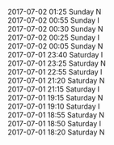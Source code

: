 2017-07-02 01:25 Sunday  N  
2017-07-02 00:55 Sunday  I  
2017-07-02 00:30 Sunday  N  
2017-07-02 00:25 Sunday  I  
2017-07-02 00:05 Sunday  N  
2017-07-01 23:40 Saturday  I  
2017-07-01 23:25 Saturday  N  
2017-07-01 22:55 Saturday  I  
2017-07-01 21:20 Saturday  N  
2017-07-01 21:15 Saturday  I  
2017-07-01 19:15 Saturday  N  
2017-07-01 19:10 Saturday  I  
2017-07-01 18:55 Saturday  N  
2017-07-01 18:50 Saturday  I  
2017-07-01 18:20 Saturday  N  
